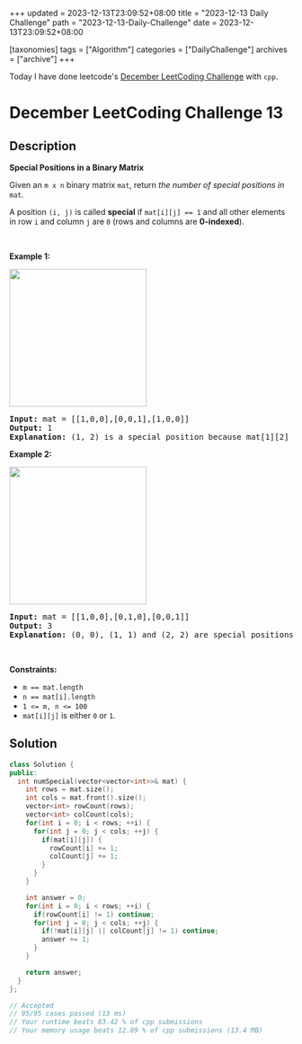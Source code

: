 +++
updated = 2023-12-13T23:09:52+08:00
title = "2023-12-13 Daily Challenge"
path = "2023-12-13-Daily-Challenge"
date = 2023-12-13T23:09:52+08:00

[taxonomies]
tags = ["Algorithm"]
categories = ["DailyChallenge"]
archives = ["archive"]
+++

Today I have done leetcode's [December LeetCoding Challenge](https://leetcode.com/problems/special-positions-in-a-binary-matrix/) with `cpp`.

<!-- more -->

# December LeetCoding Challenge 13

## Description

**Special Positions in a Binary Matrix**

<p>Given an <code>m x n</code> binary matrix <code>mat</code>, return <em>the number of special positions in </em><code>mat</code><em>.</em></p>

<p>A position <code>(i, j)</code> is called <strong>special</strong> if <code>mat[i][j] == 1</code> and all other elements in row <code>i</code> and column <code>j</code> are <code>0</code> (rows and columns are <strong>0-indexed</strong>).</p>

<p>&nbsp;</p>
<p><strong class="example">Example 1:</strong></p>
<img alt="" src="https://assets.leetcode.com/uploads/2021/12/23/special1.jpg" style="width: 244px; height: 245px;" />
<pre>
<strong>Input:</strong> mat = [[1,0,0],[0,0,1],[1,0,0]]
<strong>Output:</strong> 1
<strong>Explanation:</strong> (1, 2) is a special position because mat[1][2] == 1 and all other elements in row 1 and column 2 are 0.
</pre>

<p><strong class="example">Example 2:</strong></p>
<img alt="" src="https://assets.leetcode.com/uploads/2021/12/24/special-grid.jpg" style="width: 244px; height: 245px;" />
<pre>
<strong>Input:</strong> mat = [[1,0,0],[0,1,0],[0,0,1]]
<strong>Output:</strong> 3
<strong>Explanation:</strong> (0, 0), (1, 1) and (2, 2) are special positions.
</pre>

<p>&nbsp;</p>
<p><strong>Constraints:</strong></p>

<ul>
	<li><code>m == mat.length</code></li>
	<li><code>n == mat[i].length</code></li>
	<li><code>1 &lt;= m, n &lt;= 100</code></li>
	<li><code>mat[i][j]</code> is either <code>0</code> or <code>1</code>.</li>
</ul>


## Solution

``` cpp
class Solution {
public:
  int numSpecial(vector<vector<int>>& mat) {
    int rows = mat.size();
    int cols = mat.front().size();
    vector<int> rowCount(rows);
    vector<int> colCount(cols);
    for(int i = 0; i < rows; ++i) {
      for(int j = 0; j < cols; ++j) {
        if(mat[i][j]) {
          rowCount[i] += 1;
          colCount[j] += 1;
        }
      }
    }

    int answer = 0;
    for(int i = 0; i < rows; ++i) {
      if(rowCount[i] != 1) continue;
      for(int j = 0; j < cols; ++j) {
        if(!mat[i][j] || colCount[j] != 1) continue;
        answer += 1;
      }
    }

    return answer;
  }
};

// Accepted
// 95/95 cases passed (13 ms)
// Your runtime beats 83.42 % of cpp submissions
// Your memory usage beats 12.89 % of cpp submissions (13.4 MB)
```
